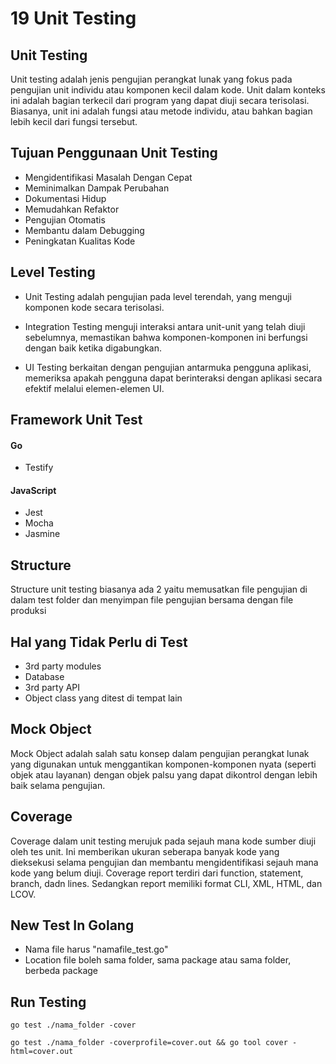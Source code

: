 # 19 Unit Testing

## Unit Testing
Unit testing adalah jenis pengujian perangkat lunak yang fokus pada pengujian unit individu atau komponen kecil dalam kode. Unit dalam konteks ini adalah bagian terkecil dari program yang dapat diuji secara terisolasi. Biasanya, unit ini adalah fungsi atau metode individu, atau bahkan bagian lebih kecil dari fungsi tersebut.

## Tujuan Penggunaan Unit Testing

* Mengidentifikasi Masalah Dengan Cepat
* Meminimalkan Dampak Perubahan
* Dokumentasi Hidup
* Memudahkan Refaktor
* Pengujian Otomatis
* Membantu dalam Debugging
* Peningkatan Kualitas Kode


## Level Testing

* Unit Testing adalah pengujian pada level terendah, yang menguji komponen kode secara terisolasi. 

* Integration Testing menguji interaksi antara unit-unit yang telah diuji sebelumnya, memastikan bahwa komponen-komponen ini berfungsi dengan baik ketika digabungkan. 

* UI Testing berkaitan dengan pengujian antarmuka pengguna aplikasi, memeriksa apakah pengguna dapat berinteraksi dengan aplikasi secara efektif melalui elemen-elemen UI.


## Framework Unit Test

#### Go
* Testify

#### JavaScript
* Jest
* Mocha
* Jasmine


## Structure
Structure unit testing biasanya ada 2 yaitu memusatkan file pengujian di dalam test folder dan menyimpan file pengujian bersama dengan file produksi

## Hal yang Tidak Perlu di Test

* 3rd party modules
* Database
* 3rd party API
* Object class yang ditest di tempat lain


## Mock Object
Mock Object adalah salah satu konsep dalam pengujian perangkat lunak yang digunakan untuk menggantikan komponen-komponen nyata (seperti objek atau layanan) dengan objek palsu yang dapat dikontrol dengan lebih baik selama pengujian. 

## Coverage
Coverage dalam unit testing merujuk pada sejauh mana kode sumber diuji oleh tes unit. Ini memberikan ukuran seberapa banyak kode yang dieksekusi selama pengujian dan membantu mengidentifikasi sejauh mana kode yang belum diuji. Coverage report terdiri dari function, statement, branch, dadn lines. Sedangkan report memiliki format CLI, XML, HTML, dan LCOV.

## New Test In Golang

* Nama file harus "namafile_test.go"
* Location file boleh sama folder, sama package atau sama folder, berbeda package


## Run Testing
```
go test ./nama_folder -cover
```

```
go test ./nama_folder -coverprofile=cover.out && go tool cover -html=cover.out
```



